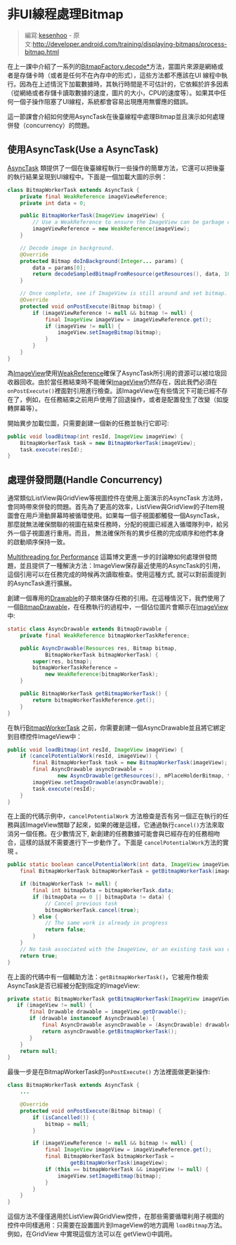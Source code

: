 # 非UI線程處理Bitmap

> 編寫:[kesenhoo](https://github.com/kesenhoo) - 原文:<http://developer.android.com/training/displaying-bitmaps/process-bitmap.html>

在上一課中介紹了一系列的<a href="http://developer.android.com/reference/android/graphics/BitmapFactory.html#decodeByteArray(byte[], int, int, android.graphics.BitmapFactory.Options">BitmapFactory.decode*</a>方法，當圖片來源是網絡或者是存儲卡時（或者是任何不在內存中的形式），這些方法都不應該在UI 線程中執行。因為在上述情況下加載數據時，其執行時間是不可估計的，它依賴於許多因素（從網絡或者存儲卡讀取數據的速度，圖片的大小，CPU的速度等）。如果其中任何一個子操作阻塞了UI線程，系統都會容易出現應用無響應的錯誤。

這一節課會介紹如何使用AsyncTask在後臺線程中處理Bitmap並且演示如何處理併發（concurrency）的問題。

## 使用AsyncTask(Use a AsyncTask)

[AsyncTask](http://developer.android.com/reference/android/os/AsyncTask.html) 類提供了一個在後臺線程執行一些操作的簡單方法，它還可以把後臺的執行結果呈現到UI線程中。下面是一個加載大圖的示例：

```java
class BitmapWorkerTask extends AsyncTask {
    private final WeakReference imageViewReference;
    private int data = 0;

    public BitmapWorkerTask(ImageView imageView) {
        // Use a WeakReference to ensure the ImageView can be garbage collected
        imageViewReference = new WeakReference(imageView);
    }

    // Decode image in background.
    @Override
    protected Bitmap doInBackground(Integer... params) {
        data = params[0];
        return decodeSampledBitmapFromResource(getResources(), data, 100, 100));
    }

    // Once complete, see if ImageView is still around and set bitmap.
    @Override
    protected void onPostExecute(Bitmap bitmap) {
        if (imageViewReference != null && bitmap != null) {
            final ImageView imageView = imageViewReference.get();
            if (imageView != null) {
                imageView.setImageBitmap(bitmap);
            }
        }
    }
}
```

為[ImageView](http://developer.android.com/reference/android/widget/ImageView.html)使用[WeakReference](http://developer.android.com/reference/java/lang/ref/WeakReference.html)確保了AsyncTask所引用的資源可以被垃圾回收器回收。由於當任務結束時不能確保[ImageView](http://developer.android.com/reference/android/widget/ImageView.html)仍然存在，因此我們必須在`onPostExecute()`裡面對引用進行檢查。該ImageView在有些情況下可能已經不存在了，例如，在任務結束之前用戶使用了回退操作，或者是配置發生了改變（如旋轉屏幕等）。

開始異步加載位圖，只需要創建一個新的任務並執行它即可:

```java
public void loadBitmap(int resId, ImageView imageView) {
    BitmapWorkerTask task = new BitmapWorkerTask(imageView);
    task.execute(resId);
}
```

## 處理併發問題(Handle Concurrency)

通常類似ListView與GridView等視圖控件在使用上面演示的AsyncTask 方法時，會同時帶來併發的問題。首先為了更高的效率，ListView與GridView的子Item視圖會在用戶滑動屏幕時被循環使用。如果每一個子視圖都觸發一個AsyncTask，那麼就無法確保關聯的視圖在結束任務時，分配的視圖已經進入循環隊列中，給另外一個子視圖進行重用。而且， 無法確保所有的異步任務的完成順序和他們本身的啟動順序保持一致。

[Multithreading for Performance](http://android-developers.blogspot.com/2010/07/multithreading-for-performance.html) 這篇博文更進一步的討論瞭如何處理併發問題，並且提供了一種解決方法：ImageView保存最近使用的AsyncTask的引用，這個引用可以在任務完成的時候再次讀取檢查。使用這種方式, 就可以對前面提到的AsyncTask進行擴展。

創建一個專用的[Drawable](http://developer.android.com/reference/android/graphics/drawable/Drawable.html)的子類來儲存任務的引用。在這種情況下，我們使用了一個[BitmapDrawable](http://developer.android.com/reference/android/graphics/drawable/BitmapDrawable.html)，在任務執行的過程中，一個佔位圖片會顯示在[ImageView](http://developer.android.com/reference/android/widget/ImageView.html)中:

```java
static class AsyncDrawable extends BitmapDrawable {
    private final WeakReference bitmapWorkerTaskReference;

    public AsyncDrawable(Resources res, Bitmap bitmap,
            BitmapWorkerTask bitmapWorkerTask) {
        super(res, bitmap);
        bitmapWorkerTaskReference =
            new WeakReference(bitmapWorkerTask);
    }

    public BitmapWorkerTask getBitmapWorkerTask() {
        return bitmapWorkerTaskReference.get();
    }
}
```

在執行[BitmapWorkerTask](http://developer.android.com/training/displaying-bitmaps/process-bitmap.html#BitmapWorkerTask) 之前，你需要創建一個AsyncDrawable並且將它綁定到目標控件ImageView中：

```java
public void loadBitmap(int resId, ImageView imageView) {
    if (cancelPotentialWork(resId, imageView)) {
        final BitmapWorkerTask task = new BitmapWorkerTask(imageView);
        final AsyncDrawable asyncDrawable =
                new AsyncDrawable(getResources(), mPlaceHolderBitmap, task);
        imageView.setImageDrawable(asyncDrawable);
        task.execute(resId);
    }
}
```

在上面的代碼示例中，`cancelPotentialWork` 方法檢查是否有另一個正在執行的任務與該ImageView關聯了起來，如果的確是這樣，它通過執行`cancel()`方法來取消另一個任務。在少數情況下, 新創建的任務數據可能會與已經存在的任務相吻合，這樣的話就不需要進行下一步動作了。下面是 `cancelPotentialWork`方法的實現 。

```java
public static boolean cancelPotentialWork(int data, ImageView imageView) {
    final BitmapWorkerTask bitmapWorkerTask = getBitmapWorkerTask(imageView);

    if (bitmapWorkerTask != null) {
        final int bitmapData = bitmapWorkerTask.data;
        if (bitmapData == 0 || bitmapData != data) {
            // Cancel previous task
            bitmapWorkerTask.cancel(true);
        } else {
            // The same work is already in progress
            return false;
        }
    }
    // No task associated with the ImageView, or an existing task was cancelled
    return true;
}
```

在上面的代碼中有一個輔助方法：`getBitmapWorkerTask()`，它被用作檢索AsyncTask是否已經被分配到指定的ImageView:

```java
private static BitmapWorkerTask getBitmapWorkerTask(ImageView imageView) {
   if (imageView != null) {
       final Drawable drawable = imageView.getDrawable();
       if (drawable instanceof AsyncDrawable) {
           final AsyncDrawable asyncDrawable = (AsyncDrawable) drawable;
           return asyncDrawable.getBitmapWorkerTask();
       }
    }
    return null;
}
```

最後一步是在BitmapWorkerTask的`onPostExecute()` 方法裡面做更新操作:

```java
class BitmapWorkerTask extends AsyncTask {
    ...

    @Override
    protected void onPostExecute(Bitmap bitmap) {
        if (isCancelled()) {
            bitmap = null;
        }

        if (imageViewReference != null && bitmap != null) {
            final ImageView imageView = imageViewReference.get();
            final BitmapWorkerTask bitmapWorkerTask =
                    getBitmapWorkerTask(imageView);
            if (this == bitmapWorkerTask && imageView != null) {
                imageView.setImageBitmap(bitmap);
            }
        }
    }
}
```

這個方法不僅僅適用於ListView與GridView控件，在那些需要循環利用子視圖的控件中同樣適用：只需要在設置圖片到ImageView的地方調用 `loadBitmap`方法。例如，在GridView 中實現這個方法可以在 getView()中調用。
